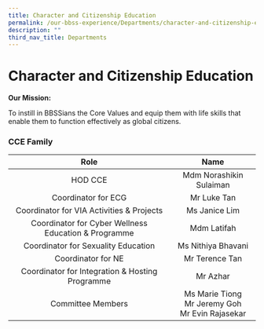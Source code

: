 ```yaml
---
title: Character and Citizenship Education
permalink: /our-bbss-experience/Departments/character-and-citizenship-education/
description: ""
third_nav_title: Departments
---
```

# Character and Citizenship Education

**Our Mission:** 

To instill in BBSSians the Core Values and equip them with life skills that enable them to function effectively as global citizens.

### **CCE Family**

|            Role            |               Name               |
|:--------------------:|:--------------------------:|
| HOD CCE                                               | Mdm Norashikin Sulaiman                              |
| Coordinator for ECG                                   | Mr Luke Tan                                          |
| Coordinator for VIA Activities & Projects             | Ms Janice Lim                                        |
| Coordinator for Cyber Wellness Education & Programme  | Mdm Latifah                                          |
| Coordinator for Sexuality Education                   | Ms Nithiya Bhavani                                   |
| Coordinator for NE                                    | Mr Terence Tan                                       |
| Coordinator for Integration & Hosting Programme       | Mr Azhar                                             |
| Committee Members                                     | Ms Marie Tiong<br>Mr Jeremy Goh<br>Mr Evin Rajasekar |

